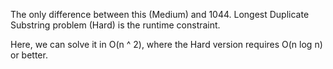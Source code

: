 The only difference between this (Medium) and 1044. Longest Duplicate Substring problem (Hard) is the runtime constraint. 

Here, we can solve it in O(n ^ 2), where the Hard version requires O(n log n) or better.​
